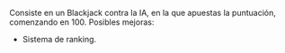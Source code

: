 Consiste en un Blackjack contra la IA, en la que apuestas la puntuación, comenzando en 100.
Posibles mejoras:
- Sistema de ranking.
